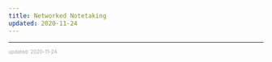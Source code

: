 ```yaml
---
title: Networked Notetaking
updated: 2020-11-24
---
```


---

<sup><sub><font color="#a6a6a6">updated: 2020-11-24</font></sub></sup>
